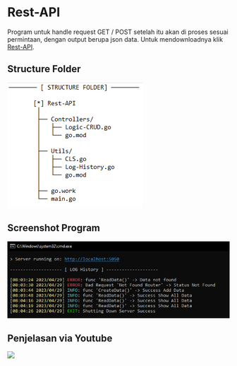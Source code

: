 # Rest-API
Program untuk handle request GET / POST setelah itu akan di proses sesuai permintaan, dengan output berupa json data.
Untuk mendownloadnya klik [Rest-API](https://github.com/syauqqii/Popular-Programming-Technology/tree/main/Nomor%203%20-%20Rest%20API/Rest-API).

## Structure Folder
<img src="structure.png">

## Screenshot Program
<img src="output.png">

## Penjelasan via Youtube
[<img src = "https://img.shields.io/badge/youtube-%23E4405F.svg?&style=for-the-badge&logo=youtube&logoColor=white">](https://youtube.com/)
